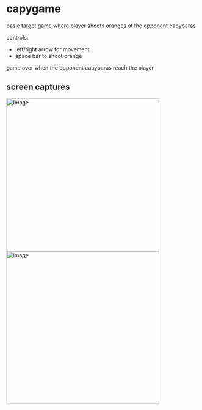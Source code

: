 # capygame

basic target game where player shoots oranges at the opponent cabybaras

controls:
- left/right arrow for movement
- space bar to shoot orange

game over when the opponent cabybaras reach the player

## screen captures
<img width="400" alt="image" src="https://github.com/jessicayd/capygame/assets/105768635/b9506487-32b0-4af0-af67-ea75f7f65537">
<img width="400" alt="image" src="https://github.com/jessicayd/capygame/assets/105768635/8ccacc05-ee51-4572-8369-e9e36da03689">
